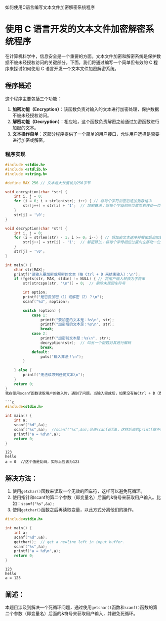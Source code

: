 如何使用C语言编写文本文件加密解密系统程序

**使用 C 语言开发的文本文件加密解密系统程序**
==============================================

在计算机科学中，信息安全是一个重要的方面。文本文件加密和解密系统是保护数据不被未经授权访问的关键部分。下面，我们将通过编写一个简单但有效的 C 程序来探讨如何使用 C 语言开发一个文本文件加密解密系统。

**程序概述**
---------------

这个程序主要包括三个功能：

1.  **加密功能（Encryption）**：该函数负责对输入的文本进行加密处理，保护数据不被未经授权访问。
2.  **解密功能（Decryption）**：相应地，这个函数负责解密之前通过加密函数进行加密的文本。
3.  **文本操作菜单**：这部分程序提供了一个简单的用户接口，允许用户选择是否要进行加密或解密。

### 程序实现

```c
#include <stdio.h>
#include <stdlib.h>
#include <string.h>

#define MAX 256 // 文本最大长度设为256字节

void encryption(char *str) {
    int i, j = 0;
    for (i = 0; i < strlen(str); i++) { // 将每个字符加密后追加到数组中
        str[j++] = str[i] + '1';  // 加密算法：将每个字母相应位置向右移动一位
    }
    str[j] = '\0';
}

void decryption(char *str) {
    int i, j = 0;
    for (i = strlen(str) - 1; i >= 0; i--) { // 将加密文本逆序并解密后追加到原字符中
        str[j++] = str[i] - '1';  // 解密算法：将每个字母相应位置向左移动一位
    }
    str[j] = '\0';
}

int main() {
    char str[MAX];
    printf("请输入要加密或解密的文本（按 Ctrl + D 来结束输入）：\n");
    if (fgets(str, MAX, stdin) != NULL) { // 将用户输入转换为字符串
        str[strcspn(str, "\n")] = 0;  // 删除末尾回车符号

        int option;
        printf("是否要加密（1）或解密（2）？\n");
        scanf("%d", &option);

        switch (option) {
            case 1:
                printf("要加密的文本是：%s\n", str);
                printf("加密后的文本是：%s\n", str);
                break;
            case 2:
                printf("加密前文本是：%s\n", str);
                decryption(str);  // 叫另一个函数对其进行解码
                break;
            default:
                puts("输入非法！\n");
        }

    } else {
        printf("无法读取到任何文本\n");
    }
    return 0;
}
我在使用scanf函数读取用户的输入时，遇到了问题。当输入完成后，如果没有按Ctrl + D（表示结束输入），会自动添加回车符号。但是如果在编程中要求用户必须先回车再继续，所以如果不按ctrl+d结束输入，就会读到无效的回车符，并且会导致其他scanf函数后面的语句执行不到，有时候可能会崩溃。这就造成了一个死循环，因为我要读取到一个值，但是又无法读取到，因为他有一个无效的回车符。

```c
#include<stdio.h>

int main() {
    int a;
    scanf("%d",&a);
    scanf("%s",&a);  //scanf("%s",&a);会使scanf返回0，这样后面的printf就不执行了。
    printf("a = %d\n",a);
    return 0;
}
```
```plaintext
123
hello
a = 0  //这个值是乱码，实际上应该为123
```

## 解决方法：

1. 使用`getchar()`函数来读取一个无效的回车符，这样可以避免死循环。
2. 使用指针和scanf的第二个参数（即变量名）后面的&符号来获取用户输入。比如：`scanf("%s",&a);`
3. 使用`getchar()`函数之后再读取变量，以此方式分离他们的操作。

```c
#include<stdio.h>

int main() {
    int a;
    scanf("%d",&a);
    getchar();  // get a newline left in input buffer.
    scanf("%s",&a);  
    printf("a = %d\n",a);
    return 0;
}
```
```plaintext
123
hello
a = 123
```

## 阐述：
本题目涉及到解决一个死循环问题，通过使用`getchar()`函数和`scanf()`函数的第二个参数（即变量名）后面的&符号来获取用户输入，并避免死循环。
